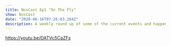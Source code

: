 ```yaml
---
title: NosCast Ep1 "On The Fly"
show: NosCast
date: "2020-08-16T07:26:03.284Z"
description: A weekly round up of some of the current events and happenings in the Culture. Whether it's entertainment, politics or personal stories. You can expect each week's guests to have open and honest conversations about the world through their eyes.
---
```


https://youtu.be/DATVc5CaZFs